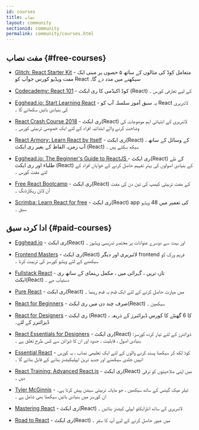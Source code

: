 ```yaml
---
id: courses
title: نصاب
layout: community
sectionid: community
permalink: community/courses.html
---
```


## مفت نصاب {#free-courses}


- [Glitch: React Starter Kit](https://glitch.com/glimmer/post/react-starter-kit/) - متعامل کوڈ کی مثالوں کے ساتھ ۵ حصوں پر مبنی ایک مفت ویڈیو کورس جوآپ کو React سیکھنے میں مدد دے گا۔

- [Codecademy: React 101](https://www.codecademy.com/learn/react-101) - کوڈ اکیڈمی کا ری ایکٹ (React) کے لیے تعارفی کورس ۔

- [Egghead.io: Start Learning React](https://egghead.io/courses/start-learning-react) - یہ سبق آموز سلسلہ آپ کو React  لائبریری کی بنیادی باتیں سکھائے گا ۔  

- [React Crash Course 2018](https://www.youtube.com/watch?v=Ke90Tje7VS0) - ری ایکٹ(React) لائبریری کے انتہائی اہم موضوعات کی وضاحت کرنے والے ابتدائیہ افراد کے لئے ایک خصوصی تربیتی کورس ۔

- [React Armory: Learn React by Itself](https://reactarmory.com/guides/learn-react-by-itself) - ری ایکٹ(React) کے وسائل کے ساتھ ، آپ رمزيہ الفاظ  کے بغیر ری ایکٹ (React) سیکھ سکتے ہیں ۔ 


- [Egghead.io: The Beginner's Guide to ReactJS ](https://egghead.io/courses/the-beginner-s-guide-to-reactjs) - ری ایکٹ(React) کے نئے طلباء اور ری ایکٹ (React) کے بنیادی اصولوں کی بہتر تفہیم حاصل کرنے کے خواہاں افراد کے لئے مفت کورس ۔

- [Free React Bootcamp](https://tylermcginnis.com/free-react-bootcamp/) - ری ایکٹ(React) کے مفت تربیتی کیمپ کی تین دن کی مفت آن لائن ریکارڈنگ ۔

- [Scrimba: Learn React for free](https://scrimba.com/g/glearnreact) - ری ایکٹ(React) app کی تعمیر میں 48 ویڈیو سبق ۔

## ادا کردہ سبق {#paid-courses}

- [Egghead.io](https://egghead.io/browse/frameworks/react) - ری ایکٹ(React) اور بہت سے دوسرے عنوانات پر مختصر تدریسی ویڈیوز ۔


- [Frontend Masters](https://frontendmasters.com/courses/) - ری ایکٹ(React) لائبریری اور دیگر frontend فریم ورک کو سیکھنے کے لئے ویڈیو کورسز کی تربیت کرنا ۔

- [Fullstack React](https://www.fullstackreact.com/) - تازہ ترین ، گہرائی میں ، مکمل رہنمای کے ساتھ ری ایکٹ(React) دستیاب ھے ۔

- [Pure React](https://daveceddia.com/pure-react/) - ری ایکٹ(React) میں مہارت حاصل کرنے کے لئے ایک قدم بہ قدم رہنما ۔

- [React for Beginners](https://reactforbeginners.com/) - صرف چند دن میں ری ایکٹ(React) سیکھین ۔

- [React for Designers](https://designcode.io/react) - ری ایکٹ (React) کا 6 گھنٹے کا کورس ڈیزائنرز کے ذریعہ ، ڈیزائنرز کے لئے۔

- [React Essentials for Designers](https://learnreact.design) - ری ایکٹ(React)
 ڈیزائنرز کے لئے تیار کردہ کورسز: بنیادی اصول ، قابلیت ، حدود اور ان کا ڈیزائن سے کس طرح تعلق ہے ۔

- [Essential React](https://learnreact.com/lessons/2018-essential-react-1-overview) - کوڈ لکھ کر سیکھنا پسند کرنے والوں کے لئے ایک تعلیمی نصاب ، یہ کورس انہیں جلدی سیکھنے اور جدید ترین ایپلیکیشنز بنانے کے قابل بنائے گا ۔


- [React Training: Advanced React.js](https://courses.reacttraining.com/p/advanced-react) - ری ایکٹ(React) میں اپنی صلاحیتوں کو ترقی دیں ۔

- [Tyler McGinnis](https://tylermcginnis.com/courses) - ٹیلر میک گینس کے ساتھ سیکھیں ، جو ماہانہ تربیتی سیشن پیش کرتا ہے۔ ان کورسز میں بنیادی باتیں سیکھنا بھی  شامل ہے ۔

- [Mastering React](https://codewithmosh.com/p/mastering-react/) - ری ایکٹ(React) لائبریری کے ساتھ انٹرایکٹو ایپلی کیشنز بنائیں ۔

- [Road to React](https://www.roadtoreact.com/) - ری ایکٹ(React) میں عبور حاصل کرنے کے لیے آپ کا سفر ۔


